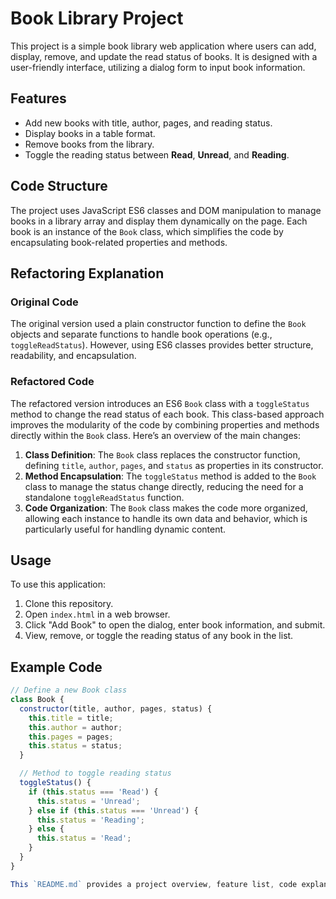 # Book Library Project

This project is a simple book library web application where users can add, display, remove, and update the read status of books. It is designed with a user-friendly interface, utilizing a dialog form to input book information.

## Features
- Add new books with title, author, pages, and reading status.
- Display books in a table format.
- Remove books from the library.
- Toggle the reading status between **Read**, **Unread**, and **Reading**.

## Code Structure

The project uses JavaScript ES6 classes and DOM manipulation to manage books in a library array and display them dynamically on the page. Each book is an instance of the `Book` class, which simplifies the code by encapsulating book-related properties and methods.

## Refactoring Explanation

### Original Code

The original version used a plain constructor function to define the `Book` objects and separate functions to handle book operations (e.g., `toggleReadStatus`). However, using ES6 classes provides better structure, readability, and encapsulation.

### Refactored Code

The refactored version introduces an ES6 `Book` class with a `toggleStatus` method to change the read status of each book. This class-based approach improves the modularity of the code by combining properties and methods directly within the `Book` class. Here’s an overview of the main changes:

1. **Class Definition**: The `Book` class replaces the constructor function, defining `title`, `author`, `pages`, and `status` as properties in its constructor.
2. **Method Encapsulation**: The `toggleStatus` method is added to the `Book` class to manage the status change directly, reducing the need for a standalone `toggleReadStatus` function.
3. **Code Organization**: The `Book` class makes the code more organized, allowing each instance to handle its own data and behavior, which is particularly useful for handling dynamic content.

## Usage

To use this application:
1. Clone this repository.
2. Open `index.html` in a web browser.
3. Click "Add Book" to open the dialog, enter book information, and submit.
4. View, remove, or toggle the reading status of any book in the list.

## Example Code

```javascript
// Define a new Book class
class Book {
  constructor(title, author, pages, status) {
    this.title = title;
    this.author = author;
    this.pages = pages;
    this.status = status;
  }

  // Method to toggle reading status
  toggleStatus() {
    if (this.status === 'Read') {
      this.status = 'Unread';
    } else if (this.status === 'Unread') {
      this.status = 'Reading';
    } else {
      this.status = 'Read';
    }
  }
}

This `README.md` provides a project overview, feature list, code explanation, usage instructions, and an example code snippet.
